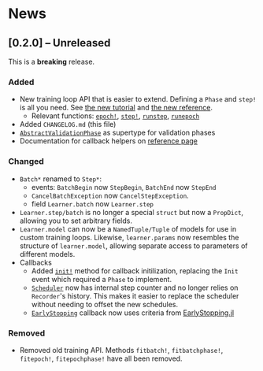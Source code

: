 
# News

## [0.2.0] – Unreleased

This is a **breaking** release.

### Added

- New training loop API that is easier to extend. Defining a `Phase` and `step!` is all you need. See [the new tutorial](docs/tutorials/training.md) and [the new reference](docs/reference/training.md).
  - Relevant functions: [`epoch!`](#), [`step!`](#), [`runstep`](#), [`runepoch`](#)
- Added `CHANGELOG.md` (this file)
- [`AbstractValidationPhase`](#) as supertype for validation phases
- Documentation for callback helpers on [reference page](docs/callbacks/reference.md)

### Changed

- `Batch*` renamed to `Step*`:
  - events: `BatchBegin` now `StepBegin`, `BatchEnd` now `StepEnd`
  - `CancelBatchException` now `CancelStepException`.
  - field `Learner.batch` now `Learner.step`
- `Learner.step/batch` is no longer a special `struct` but now a `PropDict`, allowing you to set arbitrary fields. 
- `Learner.model` can now be a `NamedTuple/Tuple` of models for use in custom training loops. Likewise, `learner.params` now resembles the structure of `learner.model`, allowing separate access to parameters of different models.
- Callbacks
  - Added [`init!`](#) method for callback initilization, replacing the `Init` event which required a `Phase` to implement.
  - [`Scheduler`](#) now has internal step counter and no longer relies on `Recorder`'s history. This makes it easier to replace the scheduler without needing to offset the new schedules.
  - [`EarlyStopping`](#) callback now uses criteria from [EarlyStopping.jl](https://github.com/ablaom/EarlyStopping.jl)

### Removed

- Removed old training API. Methods `fitbatch!`, `fitbatchphase!`, `fitepoch!`, `fitepochphase!` have all been removed.